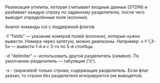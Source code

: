 Реализация утилиты, которая считывает входные данные (STDIN) и разбивает каждую строку по заданному разделителю, после чего выводит определённые поля (колонки).

Аналог команды cut с поддержкой флагов:

-f "fields" — указание номеров полей (колонок), которые нужно вывести. Номера через запятую, можно диапазоны.
Например: «-f 1,3-5» — вывести 1-й и с 3-го по 5-й столбцы.

-d "delimiter" — использовать другой разделитель (символ). По умолчанию разделитель — табуляция ('\t').

-s – (separated) только строки, содержащие разделитель. Если флаг указан, то строки без разделителя игнорируются (не выводятся).